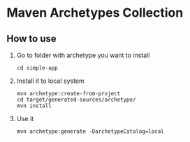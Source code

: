Maven Archetypes Collection
===========================

How to use
----------

1. Go to folder with archetype you want to install
	```
	cd simple-app
	```

2. Install it to local system
	``` 
	mvn archetype:create-from-project
	cd target/generated-sources/archetype/
	mvn install 
	```

3. Use it
	```
	mvn archetype:generate -DarchetypeCatalog=local
	```

